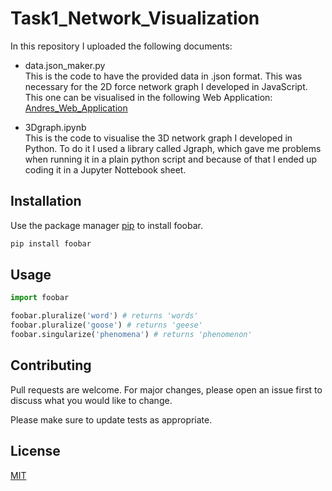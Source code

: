 # Task1_Network_Visualization

In this repository I uploaded the following documents:
- data.json_maker.py <br />
This is the code to have the provided data in .json format. This was necessary for the 2D force network graph I developed in JavaScript. This one can be visualised in the following Web Application: [Andres_Web_Application](https://andresagdt515.github.io/Task2_Web_Development/)

- 3Dgraph.ipynb <br />
This is the code to visualise the 3D network graph I developed in Python. To do it I used a library called Jgraph, which gave me problems when running it in a plain python script and because of that I ended up coding it in a Jupyter Nottebook sheet.


## Installation

Use the package manager [pip](https://pip.pypa.io/en/stable/) to install foobar.

```bash
pip install foobar
```

## Usage

```python
import foobar

foobar.pluralize('word') # returns 'words'
foobar.pluralize('goose') # returns 'geese'
foobar.singularize('phenomena') # returns 'phenomenon'
```

## Contributing
Pull requests are welcome. For major changes, please open an issue first to discuss what you would like to change.

Please make sure to update tests as appropriate.

## License
[MIT](https://choosealicense.com/licenses/mit/)
